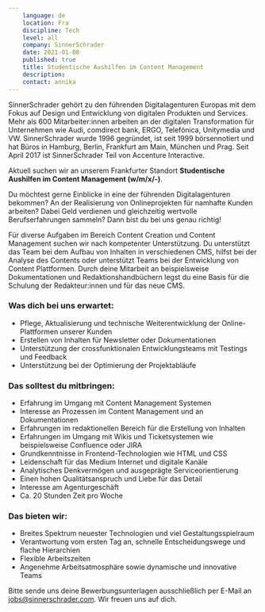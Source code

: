 ```yaml
---
    language: de
    location: Fra
    discipline: Tech
    level: all
    company: SinnerSchrader
    date: 2021-01-08
    published: true
    title: Studentische Aushilfen im Content Management 
    description: 
    contact: annika
---
```


SinnerSchrader gehört zu den führenden Digitalagenturen Europas mit dem Fokus auf Design und Entwicklung von digitalen Produkten und Services. Mehr als 600 Mitarbeiter:innen arbeiten an der digitalen Transformation für Unternehmen wie Audi, comdirect bank, ERGO, Telefónica, Unitymedia und VW. SinnerSchrader wurde 1996 gegründet, ist seit 1999 börsennotiert und hat Büros in Hamburg, Berlin, Frankfurt am Main, München und Prag. Seit April 2017 ist SinnerSchrader Teil von Accenture Interactive.

Aktuell suchen wir an unserem Frankfurter Standort **Studentische Aushilfen im Content Management (w/m/x/-)**.

Du möchtest gerne Einblicke in eine der führenden Digitalagenturen bekommen? An der Realisierung von Onlineprojekten für namhafte Kunden arbeiten? Dabei Geld verdienen und gleichzeitig wertvolle Berufserfahrungen sammeln? Dann bist du bei uns genau richtig!

Für diverse Aufgaben im Bereich Content Creation und Content Management suchen wir nach kompetenter Unterstützung. Du unterstützt das Team bei dem Aufbau von Inhalten in verschiedenen CMS, hilfst bei der Analyse des Contents oder unterstützt Teams bei der Entwicklung von Content Plattformen.  Durch deine Mitarbeit an beispielsweise Dokumentationen und Redaktionshandbüchern legst du eine Basis für die Schulung der Redakteur:innen und für das neue CMS.

### Was dich bei uns erwartet:

- Pflege, Aktualisierung und technische Weiterentwicklung der Online-Plattformen unserer Kunden
- Erstellen von Inhalten für Newsletter oder Dokumentationen
- Unterstützung der crossfunktionalen Entwicklungsteams mit Testings und Feedback
- Unterstützung bei der Optimierung der Projektabläufe

### Das solltest du mitbringen:

- Erfahrung im Umgang mit Content Management Systemen
- Interesse an Prozessen im Content Management und an Dokumentationen
- Erfahrungen im redaktionellen Bereich für die Erstellung von Inhalten
- Erfahrungen im Umgang mit Wikis und Ticketsystemen wie beispielsweise Confluence oder JIRA
- Grundkenntnisse in Frontend-Technologien wie HTML und CSS
- Leidenschaft für das Medium Internet und digitale Kanäle
- Analytisches Denkvermögen und ausgeprägte Serviceorientierung
- Einen hohen Qualitätsanspruch und Liebe für das Detail
- Interesse am Agenturgeschäft
- Ca. 20 Stunden Zeit pro Woche

### Das bieten wir:

- Breites Spektrum neuester Technologien und viel Gestaltungsspielraum
- Verantwortung vom ersten Tag an, schnelle Entscheidungswege und flache Hierarchien
- Flexible Arbeitszeiten
- Angenehme Arbeitsatmosphäre sowie dynamische und innovative Teams

Bitte sende uns deine Bewerbungsunterlagen ausschließlich per E-Mail an <jobs@sinnerschrader.com>. Wir freuen uns auf dich.
